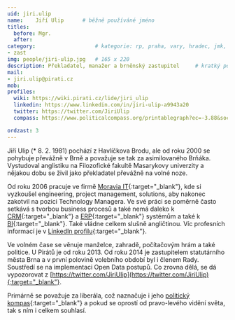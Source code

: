 ```yaml
---
uid: jiri.ulip
name:    Jiří Ulip  	# běžně používáné jméno
titles:
  before: Mgr. 
  after:
category:                 	# kategorie: rp, praha, vary, hradec, jmk, senat
- zast
img: people/jiri-ulip.jpg   # 165 x 220
description: Překladatel, manažer a brněnský zastupitel  	# kratký popis, max 160 znaků
mail:
- jiri.ulip@pirati.cz
mob:			  
profiles:       
  wiki: https://wiki.pirati.cz/lide/jiri_ulip
  linkedin: https://www.linkedin.com/in/jiri-ulip-a9943a20
  twitter: https://twitter.com/JiriUlip
  compass: https://www.politicalcompass.org/printablegraph?ec=-3.88&soc=-4.72

ordzast: 3
---
```


Jiří Ulip (* 8. 2. 1981) pochází z Havlíčkova Brodu, ale od roku 2000 se pohybuje převážně v Brně a považuje se tak za asimilovaného Brňáka. Vystudoval anglistiku na Filozofické fakultě Masarykovy univerzity a nějakou dobu se živil jako překladatel převážně na volné noze.

Od roku 2006 pracuje ve firmě [Moravia IT](https://www.moravia.com/){:target="_blank"}, kde si vyzkoušel engineering, project management, solutions, aby nakonec zakotvil na pozici Technology Managera. Ve své práci se poměrně často setkává s tvorbou business procesů a také nemá daleko k [CRM](https://cs.wikipedia.org/wiki/%C5%98%C3%ADzen%C3%AD_vztah%C5%AF_se_z%C3%A1kazn%C3%ADky){:target="_blank"} a [ERP](https://cs.wikipedia.org/wiki/Pl%C3%A1nov%C3%A1n%C3%AD_podnikov%C3%BDch_zdroj%C5%AF){:target="_blank"} systémům a také k [BI](https://cs.wikipedia.org/wiki/Business_Intelligence){:target="_blank"}. Také vládne celkem slušně angličtinou. Víc profesních informací je v [LinkedIn profilu](https://www.linkedin.com/in/jiri-ulip-a9943a20){:target="_blank"}.

Ve volném čase se věnuje manželce, zahradě, počítačovým hrám a také politice. U Pirátů je od roku 2013. Od roku 2014 je zastupitelem statutárního města Brna a v první polovině volebního období byl i členem Rady. Soustředí se na implementaci Open Data postupů. Co zrovna dělá, se dá vypozorovat z [https://twitter.com/JiriUlip](https://twitter.com/JiriUlip){:target="_blank"}.

Primárně se považuje za liberála, což naznačuje i jeho [politický kompas](https://www.politicalcompass.org/printablegraph?ec=-3.88&soc=-4.72){:target="_blank"} a pokud se oprostí od pravo-levého vidění světa, tak s ním i celkem souhlasí.
